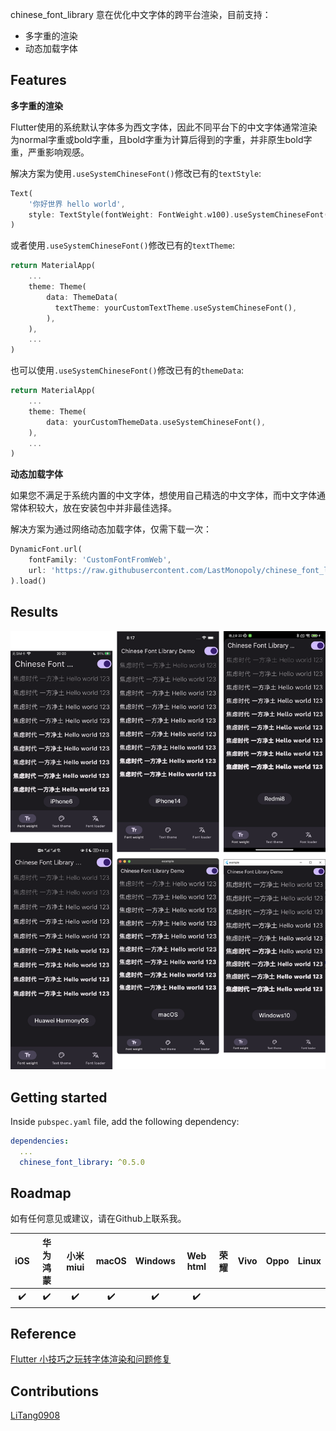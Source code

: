 <!--
This README describes the package. If you publish this package to pub.dev,
this README's contents appear on the landing page for your package.

For information about how to write a good package README, see the guide for
[writing package pages](https://dart.dev/guides/libraries/writing-package-pages).

For general information about developing packages, see the Dart guide for
[creating packages](https://dart.dev/guides/libraries/create-library-packages)
and the Flutter guide for
[developing packages and plugins](https://flutter.dev/developing-packages).
-->

chinese_font_library 意在优化中文字体的跨平台渲染，目前支持：
- 多字重的渲染
- 动态加载字体

## Features

**多字重的渲染**

Flutter使用的系统默认字体多为西文字体，因此不同平台下的中文字体通常渲染为normal字重或bold字重，且bold字重为计算后得到的字重，并非原生bold字重，严重影响观感。

解决方案为使用`.useSystemChineseFont()`修改已有的`textStyle`:

```dart
Text(
    '你好世界 hello world',
    style: TextStyle(fontWeight: FontWeight.w100).useSystemChineseFont(),
)
```

或者使用`.useSystemChineseFont()`修改已有的`textTheme`:

```dart
return MaterialApp(
    ...
    theme: Theme(
        data: ThemeData(
          textTheme: yourCustomTextTheme.useSystemChineseFont(),
        ),
    ),
    ...
)
```

也可以使用`.useSystemChineseFont()`修改已有的`themeData`:

```dart
return MaterialApp(
    ...
    theme: Theme(
        data: yourCustomThemeData.useSystemChineseFont(),
    ),
    ...
)
```

**动态加载字体**

如果您不满足于系统内置的中文字体，想使用自己精选的中文字体，而中文字体通常体积较大，放在安装包中并非最佳选择。

解决方案为通过网络动态加载字体，仅需下载一次：

```dart
DynamicFont.url(
    fontFamily: 'CustomFontFromWeb',
    url: 'https://raw.githubusercontent.com/LastMonopoly/chinese_font_library/master/example/assets/SmileySans-Oblique.ttf',
).load()
```

## Results

![Font weights demo from multiple devices](https://raw.githubusercontent.com/LastMonopoly/chinese_font_library/master/screenshots/combined.png)

## Getting started

Inside `pubspec.yaml` file, add the following dependency:

```yaml
dependencies:
  ...
  chinese_font_library: ^0.5.0
```

## Roadmap

如有任何意见或建议，请在Github上联系我。

|  iOS  | 华为 鸿蒙 | 小米 miui | macOS | Windows | Web html | 荣耀  | Vivo  | Oppo  | Linux |
| :---: | :-------: | :-------: | :---: | :-----: | :------: | :---: | :---: | :---: | :---: |
|   ✔️   |     ✔️     |     ✔️     |   ✔️   |    ✔️    |    ✔️     |

## Reference

[Flutter 小技巧之玩转字体渲染和问题修复](https://juejin.cn/post/7108463516952035365)

## Contributions
[LiTang0908](https://github.com/litang0908)